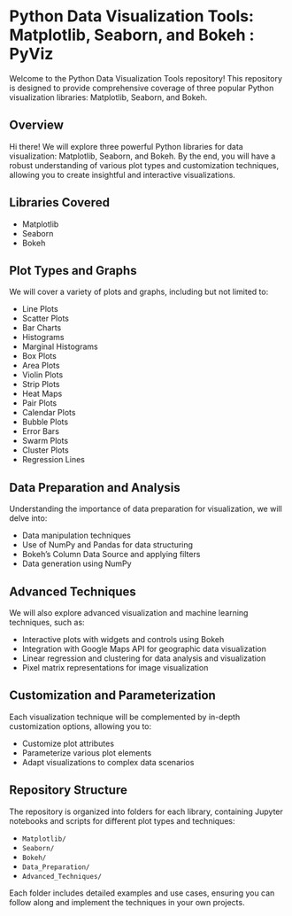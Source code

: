 # Python Data Visualization Tools: Matplotlib, Seaborn, and Bokeh : PyViz

Welcome to the Python Data Visualization Tools repository! This repository is designed to provide comprehensive coverage of three popular Python visualization libraries: Matplotlib, Seaborn, and Bokeh.

## Overview
Hi there! We will explore three powerful Python libraries for data visualization: Matplotlib, Seaborn, and Bokeh. By the end, you will have a robust understanding of various plot types and customization techniques, allowing you to create insightful and interactive visualizations.

## Libraries Covered
- Matplotlib
- Seaborn
- Bokeh

## Plot Types and Graphs
We will cover a variety of plots and graphs, including but not limited to:
- Line Plots
- Scatter Plots
- Bar Charts
- Histograms
- Marginal Histograms
- Box Plots
- Area Plots
- Violin Plots
- Strip Plots
- Heat Maps
- Pair Plots
- Calendar Plots
- Bubble Plots
- Error Bars
- Swarm Plots
- Cluster Plots
- Regression Lines

## Data Preparation and Analysis
Understanding the importance of data preparation for visualization, we will delve into:
- Data manipulation techniques
- Use of NumPy and Pandas for data structuring
- Bokeh’s Column Data Source and applying filters
- Data generation using NumPy

## Advanced Techniques
We will also explore advanced visualization and machine learning techniques, such as:
- Interactive plots with widgets and controls using Bokeh
- Integration with Google Maps API for geographic data visualization
- Linear regression and clustering for data analysis and visualization
- Pixel matrix representations for image visualization

## Customization and Parameterization
Each visualization technique will be complemented by in-depth customization options, allowing you to:
- Customize plot attributes
- Parameterize various plot elements
- Adapt visualizations to complex data scenarios

## Repository Structure
The repository is organized into folders for each library, containing Jupyter notebooks and scripts for different plot types and techniques:
- `Matplotlib/`
- `Seaborn/`
- `Bokeh/`
- `Data_Preparation/`
- `Advanced_Techniques/`

Each folder includes detailed examples and use cases, ensuring you can follow along and implement the techniques in your own projects.
